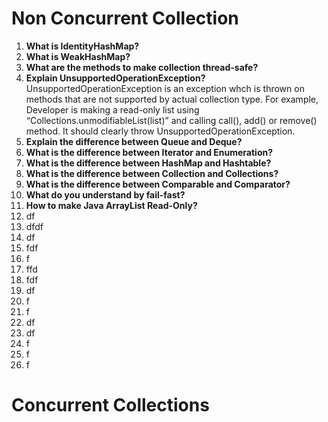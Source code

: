 # Non Concurrent Collection
1. **What is IdentityHashMap?**
2. **What is WeakHashMap?**
3. **What are the methods to make collection thread-safe?**
4. **Explain UnsupportedOperationException?**<br/>
UnsupportedOperationException is an exception whch is thrown on methods that are not supported by actual collection type.
For example, Developer is making a read-only list using “Collections.unmodifiableList(list)” and calling call(), add() or remove() method. It should clearly throw UnsupportedOperationException.<br/>
5. **Explain the difference between Queue and Deque?**
6. **What is the difference between Iterator and Enumeration?**
7. **What is the difference between HashMap and Hashtable?**
8. **What is the difference between Collection and Collections?**
9. **What is the difference between Comparable and Comparator?**
10. **What do you understand by fail-fast?**
11. **How to make Java ArrayList Read-Only?**
12. df
13. dfdf
14. df
15. fdf
16. f
17. ffd
18. fdf
19. df
20. f
21. f
22. df
23. df
24. f
25. f
26. f
# Concurrent Collections

